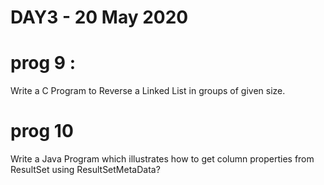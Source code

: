 # DAY3 - 20 May 2020

# prog 9 :
Write a C Program to Reverse a Linked List in groups of given size.

# prog 10
  Write a Java Program which illustrates how to get column properties from ResultSet using ResultSetMetaData?
